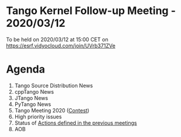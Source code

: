 # Tango Kernel Follow-up Meeting - 2020/03/12

To be held on 2020/03/12 at 15:00 CET on https://esrf.vidyocloud.com/join/UVrb371ZVe

# Agenda
 
 1. Tango Source Distribution News
 2. cppTango News
 3. JTango News
 4. PyTango News
 5. Tango Meeting 2020 ([Contest](https://github.com/tango-controls/meeting-2020-contest))
 6. High priority issues
 7. Status of [Actions defined in the previous meetings](https://github.com/tango-controls/tango-kernel-followup/blob/master/2020/2020-02-27/Minutes.md#summary-of-remaining-actions)
 8. AOB
 